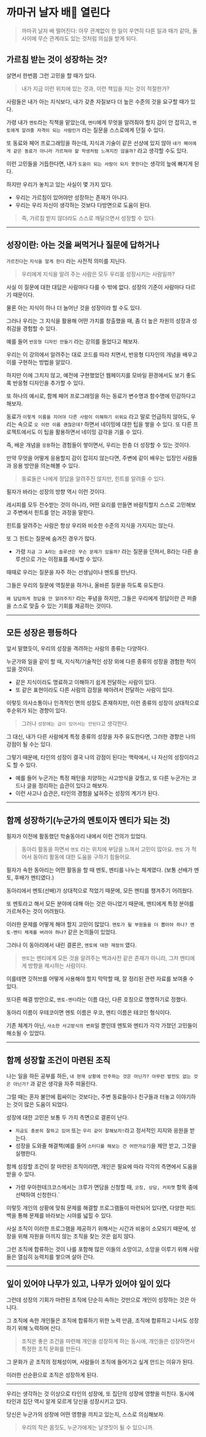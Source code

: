 # 까마귀 날자 배🍐 열린다 
> 까마귀 날자 배 떨어진다: 아무 관계없이 한 일이 우연히 다른 일과 때가 같아, 둘 사이에 무슨 관계라도 있는 것처럼 의심을 받게 되다.
## 가르침 받는 것이 성장하는 것?

살면서 한번쯤 그런 고민을 할 때가 있다.
> 내가 지금 이런 위치에 있는 것과, 이런 책임을 지는 것이 적절한가?

사람들은 내가 아는 지식보다, 내가 갖춘 자질보다 더 높은 수준의 것을 요구할 때가 있다.

가령 내가 `멘토`라는 직책을 맡았는데, `멘티`에게 무엇을 알려줘야 할지 감이 안 잡히고, `멘토에게 알려줄 자격이 되는 사람인가` 라는 질문을 스스로에게 던질 수 있다.

또 동료와 페어 프로그래밍을 하는데, 지식과 기술이 같은 선상에 있지 않아 `내가 페어에게 같은 동료가 아니라 가르쳐야 할 학생처럼 느껴지진 않을까?` 라고 생각할 수도 있다.

이런 고민들을 거듭한다면, 내가 `도움이 되는 사람이 되지 못한다`는 생각의 늪에 빠지게 된다.

하지만 우리가 놓치고 있는 사실이 몇 가지 있다.
  - 우리는 가르침이 있어야만 성장하는 존재가 아니다.
  - 우리는 우리 자신이 생각하는 것보다 다방면으로 도움이 된다.

> 즉, 가르침 받지 않더라도 스스로 깨달으면서 성장할 수 있다.

---

## 성장이란: 아는 것을 써먹거나 질문에 답하거나 
`가르친다`는 `지식을 알게 한다` 라는 사전적 의미를 지닌다.

> 우리에게 지식을 알려 주는 사람은 모두 우리를 성장시키는 사람일까?

사실 이 질문에 대한 대답은 사람마다 다를 수 밖에 없다. 성장의 기준이 사람마다 다르기 때문이다.

물론 아는 지식이 하나 더 늘어난 것을 성장이라 할 수도 있다.

그러나 우리는 그 지식을 활용해 어떤 가치를 창출했을 때, 좀 더 높은 차원의 성장과 성취감을 경험할 수 있다.

예를 들어 `반응형 디자인 만들기` 라는 강의를 들었다고 해보자.

우리는 이 강의에서 알려주는 대로 코드를 따라 치면서, 반응형 디자인의 개념을 배우고 이를 구현하는 방법을 알았다.

하지만 이에 그치지 않고, 예전에 구현했었던 웹페이지를 모바일 환경에서도 보기 좋도록 반응형 디자인을 추가할 수 있다.

또 하나의 예시로, 함께 페어 프로그래밍을 하는 동료가 변수명과 함수명에 민감하다고 해보자.

동료가 `이렇게 이름을 지어야 다른 사람이 이해하기 쉬워요` 라고 말로 언급하지 않아도, 우리는 속으로 `오 이런 이름 괜찮은데?` 하면서 네이밍에 대한 팁을 쌓을 수 있다. 또 다른 프로젝트에서도 이 팁을 활용하면서 네이밍 감각을 기를 수 있다.

즉, 배운 개념을 `응용`하는 경험들이 쌓이면서, 우리는 한층 더 성장할 수 있는 것이다.

만약 무엇을 어떻게 응용할지 감이 잡히지 않는다면, 주변에 같이 배우는 입장인 사람들과 응용 방안을 의논해볼 수 있다.

> 동료들은 나에게 정답을 알려주진 않지만, 힌트를 알려줄 수 있다.

필자가 바라는 성장의 방향 역시 이런 것이다.

레시피를 모두 전수받는 것이 아니라, 어떤 요리를 만들면 바람직할지 스스로 고민해보고 주변에서 힌트를 얻는 과정을 말한다.

힌트를 알려주는 사람은 항상 우리와 비슷한 수준의 지식을 가지지는 않는다.

또 그 힌트는 질문에 숨겨진 경우가 많다.
  - 가령 `지금 그 A라는 솔루션은 무슨 문제가 있을까?` 라는 질문을 던져서, B라는 다른 솔루션으로 가는 이정표를 제시할 수 있다.

때때로 우리는 질문을 자주 하는 선생님이나 멘토를 만난다.

그들은 우리의 질문에 역질문을 하거나, 올바른 질문을 하도록 유도한다.

`왜 답답하게 정답을 안 알려주지?` 라는 푸념을 하지만, 그들은 우리에게 정답이란 큰 퍼즐을 스스로 맞출 수 있는 기회를 제공하는 것이다.

---

## 모든 성장은 평등하다
앞서 말했듯이, 우리의 성장을 격려하는 사람의 종류는 다양하다.

누군가와 일을 같이 할 때, 지식적/기술적인 성장 외에 다른 종류의 성장을 경험한 적이 있을 것이다.
 - 같은 지식이라도 명료하고 이해하기 쉽게 전달하는 사람이 있다.
 - 또 같은 표현이라도 다른 사람의 감정을 헤아려서 전달하는 사람이 있다.

이렇듯 의사소통이나 인격적인 면의 성장도 존재하지만, 이런 종류의 성장이 상대적으로 후순위가 되는 경향이 있다.

> 그러나 `성장에는 급이 있어서는 안된다`고 생각한다.

그 대신, 내가 다른 사람에게 특정 종류의 성장을 자주 유도한다면, 그러한 경향은 나의 강점이 될 수는 있다.

그렇기 때문에, 타인의 성장이 결국 나의 강점이 된다는 맥락에서, 나 자신의 성장이라고도 할 수 있다.
  - 예를 들어 누군가는 특정 패턴을 지양하는 사고방식을 갖췄고, 또 다른 누군가는 코드나 글을 정리하는 습관이 있다고 해보자.
  - 이런 사고나 습관은, 타인의 경험을 넓혀주는 성장의 계기가 된다.

---

## 함께 성장하기(누군가의 멘토이자 멘티가 되는 것)

필자가 이전에 활동했던 학술동아리 내에서 이런 건의가 있었다.
  > 동아리 활동을 하면서 `멘토` 라는 위치에 부담을 느껴서 고민이 많아요.
  > `멘토` 가 적어서 동아리 활동에 대한 도움을 구하기 힘들어요.

필자가 속한 동아리는 어떤 활동을 할 때 멘토, 멘티를 나누는 체계였다. (보통 선배가 멘토, 후배가 멘티였다.)

동아리에서 멘토(선배)가 상대적으로 적었기 때문에, 모든 멘티를 챙겨주기 어려웠다.

또 멘토라고 해서 모든 분야에 대해 아는 것은 아니었기 때문에, 멘티에게 특정 분야를 가르쳐주는 것이 어려웠다.

이러한 문제를 어떻게 해야 할지 고민이 많았다. `멘토가 될 부원들을 더 뽑아야 하나? 멘토-멘티 체계를 버려야 하나?` 같은 논의들이 있었다.

그러나 이 동아리에서 내린 결론은, `멘토에 대한 재정의` 였다.

> `멘토`는 멘티에게 모든 것을 알려주는 백과사전 같은 존재가 아니라, 그저 멘티에게 방향을 제시하는 사람이다.

이를테면 깃허브를 어떻게 사용해야 할지 막막할 때, 잘 정리된 관련 자료를 보여줄 수 있다.

또다른 해결 방안으로, `멘토-멘티`라는 이름 대신, 다른 호칭으로 명명하기로 정했다.

동아리 이름이 우테코이면 멘토 이름은 우코, 멘티 이름은 테코인 형식이다.

기존 체계가 아닌, `사소한 사고방식의 변화`일 뿐인데 멘토와 멘티가 각각 가졌던 고민들이 해소될 수 있었다.

---

## 함께 성장할 조건이 마련된 조직

나는 일을 하든 공부를 하든, `내 현재 상황에 안주하는 것은 아닌가? 아무런 발전도 없는 것은 아닌가?` 과 같은 생각을 자주 떠올린다.

그럴 때는 혼자 불안에 휩싸이는 것보다는, 주변 동료들이나 친구들과 터놓고 이야기하는 것이 많은 도움이 되었다.

성장에 대한 고민은 보통 두 가지 측면으로 결론이 난다.
  - `지금도 충분히 잘하고 있어` 또는 `우리 같이 잘해보자!`라고 정서적인 지지와 응원을 받는다.
  - 성장을 도와줄 해결책(예를 들어 `스터디를 해보는 건 어떤가요?`)을 제안 받고, 그것을 실행한다.

함께 성장할 조건이 잘 마련된 조직이라면, 개인은 필요에 따라 각각의 측면에서 도움을 받을 수 있다.
 - 가령 우아한테크코스에서는 크루가 면담을 신청할 때, `코칭, 상담, 커피챗` 항목 중에 선택하여 신청한다.`

이렇듯 개인의 상황에 맞춰 문제를 해결할 프로그램들이 마련되어 있다면, 다양한 피드백을 통해 문제를 바라보는 시야를 넓힐 수 있다.

사실 조직이 이러한 프로그램을 제공하기 위해서는 시간과 비용이 소모되기 때문에, 성장을 위해 자원을 아끼지 않는 조직을 찾는 것은 쉽지 않다.

그런 조직에 합류하는 것이 나를 포함해 많은 이들의 소망이고, 소망을 이루기 위해 사람들은 열심히 능력치를 쌓으며 살아 간다.

---
## 잎이 있어야 나무가 있고, 나무가 있어야 잎이 있다

그런데 성장의 기회가 마련된 조직에 단순히 속하는 것만으로 개인이 성장하는 것은 아니다.

그 조직에 속한 개인들은 조직에 합류하기 위한 노력 만큼, 조직에 합류하고 나서도 성장하기 위해 노력하며 산다.

> 조직은 좋은 조건을 마련해 개인을 성장하게 하는 동시에, 개인들은 성장하면서 특정한 조직 문화를 만든다. 

그 문화가 곧 조직의 정체성이며, 사람들이 조직에 들어가고 싶게 만드는 이유가 된다. 

이러한 선순환으로 조직은 성장하게 된다.

---

우리는 생각하는 것 이상으로 타인의 성장에, 또 집단의 성장에 영향을 미친다.
동시에 타인과 집단 역시 알게 모르게 당신을 성장시키고 있다.

당신은 누군가의 성장에 어떤 영향을 끼치고 있는지, 스스로 의심해보자. 

> 우리의 작은 몸짓도, 누군가에게는 날갯짓이 될 수 있으니까.

